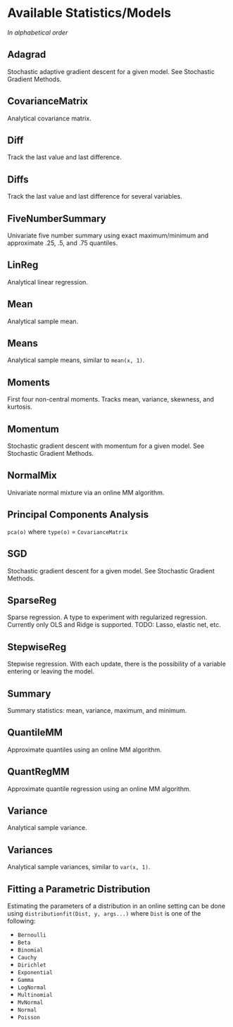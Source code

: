 # Available Statistics/Models
*In alphabetical order*


## Adagrad
Stochastic adaptive gradient descent for a given model.  See Stochastic Gradient Methods.

## CovarianceMatrix
Analytical covariance matrix.

## Diff
Track the last value and last difference.

## Diffs
Track the last value and last difference for several variables.

## FiveNumberSummary  
Univariate five number summary using exact maximum/minimum and approximate .25, .5, and .75 quantiles.

## LinReg
Analytical linear regression.

## Mean
Analytical sample mean.

## Means
Analytical sample means, similar to `mean(x, 1)`.

## Moments
First four non-central moments.  Tracks mean, variance, skewness, and kurtosis.

## Momentum
Stochastic gradient descent with momentum for a given model.  See Stochastic Gradient Methods.

## NormalMix
Univariate normal mixture via an online MM algorithm.

## Principal Components Analysis
`pca(o)` where `type(o)` = `CovarianceMatrix`

## SGD
Stochastic gradient descent for a given model.  See Stochastic Gradient Methods.

## SparseReg
Sparse regression.  A type to experiment with regularized regression.  Currently only OLS and Ridge is supported.  TODO: Lasso, elastic net, etc.

## StepwiseReg
Stepwise regression.  With each update, there is the possibility of a variable entering or leaving the model.

## Summary
Summary statistics: mean, variance, maximum, and minimum.

## QuantileMM
Approximate quantiles using an online MM algorithm.

## QuantRegMM
Approximate quantile regression using an online MM algorithm.

## Variance
Analytical sample variance.

## Variances
Analytical sample variances, similar to `var(x, 1)`.


## Fitting a Parametric Distribution

Estimating the parameters of a distribution in an online setting can be done using `distributionfit(Dist, y, args...)` where `Dist` is one of the following:

- `Bernoulli`
- `Beta`
- `Binomial`
- `Cauchy`
- `Dirichlet`
- `Exponential`
- `Gamma`
- `LogNormal`
- `Multinomial`
- `MvNormal`
- `Normal`
- `Poisson`
